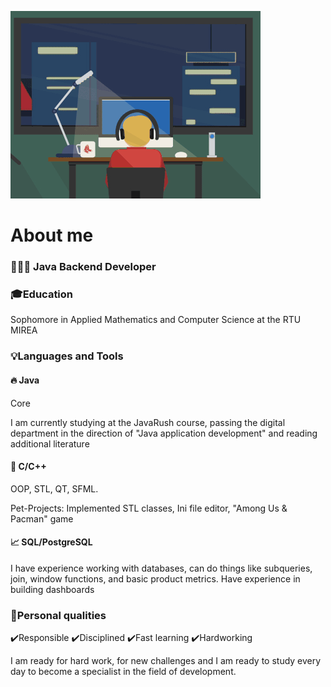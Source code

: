 ![Header](assets/aboutGIF.gif)

# About me
### 👨🏻‍💻 Java Backend Developer

### 🎓Education
Sophomore in Applied Mathematics and Computer Science at the RTU MIREA

### 💡Languages and Tools

#### 🔥 Java
Core

I am currently studying at the JavaRush course, passing the digital department in the direction of "Java application development" and reading additional literature
#### 📌 C/C++
OOP, STL, QT, SFML. 

Pet-Projects: Implemented STL classes, Ini file editor, "Among Us & Pacman" game
#### 📈 SQL/PostgreSQL
I have experience working with databases, can do things like subqueries, join, window functions, and basic product metrics.
Have experience in building dashboards
### 💪Personal qualities
✔️Responsible ✔️Disciplined ✔️Fast learning ✔️Hardworking

I am ready for hard work, for new challenges and I am ready to study every day to become a specialist in the field of development.

